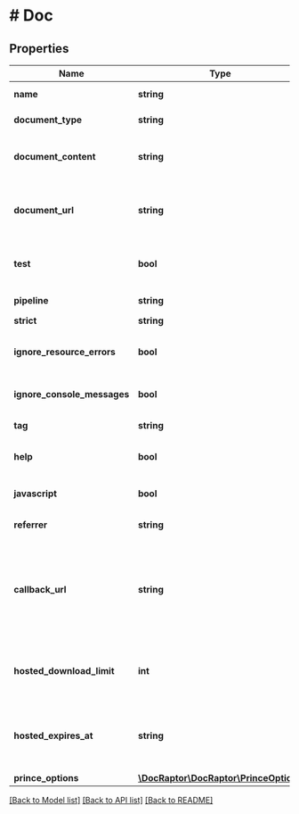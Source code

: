 # # Doc

## Properties

Name | Type | Description | Notes
------------ | ------------- | ------------- | -------------
**name** | **string** | A name for identifying your document. |
**document_type** | **string** | The type of document being created. |
**document_content** | **string** | The HTML data to be transformed into a document. You must supply content using document_content or document_url. |
**document_url** | **string** | The URL to fetch the HTML data to be transformed into a document. You must supply content using document_content or document_url. | [optional]
**test** | **bool** | Enable test mode for this document. Test documents are not charged for but include a watermark. | [optional] [default to true]
**pipeline** | **string** | Specify a specific verison of the DocRaptor Pipeline to use. | [optional]
**strict** | **string** | Force strict HTML validation. | [optional]
**ignore_resource_errors** | **bool** | Failed loading of images/javascripts/stylesheets/etc. will not cause the rendering to stop. | [optional] [default to true]
**ignore_console_messages** | **bool** | Prevent console.log from stopping document rendering during JavaScript execution. | [optional] [default to false]
**tag** | **string** | A field for storing a small amount of metadata with this document. | [optional]
**help** | **bool** | Request support help with this request if it succeeds. | [optional] [default to false]
**javascript** | **bool** | Enable DocRaptor JavaScript parsing. PrinceXML JavaScript parsing is also available elsewhere. | [optional] [default to false]
**referrer** | **string** | Set HTTP referrer when generating this document. | [optional]
**callback_url** | **string** | A URL that will receive a POST request after successfully completing an asynchronous document. The POST data will include download_url and download_id similar to status API responses. WARNING: this only works on asynchronous documents. | [optional]
**hosted_download_limit** | **int** | The number of times a hosted document can be downloaded.  If no limit is specified, the document will be available for an unlimited number of downloads. | [optional]
**hosted_expires_at** | **string** | The date and time at which a hosted document will be removed and no longer available. Must be a properly formatted ISO 8601 datetime, like 1981-01-23T08:02:30-05:00. | [optional]
**prince_options** | [**\DocRaptor\DocRaptor\PrinceOptions**](PrinceOptions.md) |  | [optional]

[[Back to Model list]](../../README.md#models) [[Back to API list]](../../README.md#endpoints) [[Back to README]](../../README.md)
